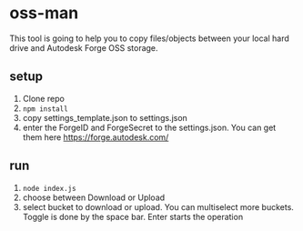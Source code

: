 # oss-man

This tool is going to help you to copy files/objects between your local hard drive and Autodesk Forge OSS storage.

## setup

1. Clone repo
1. `npm install`
1. copy settings_template.json to settings.json
1. enter the ForgeID and ForgeSecret to the settings.json. You can get them here https://forge.autodesk.com/

## run
1. `node index.js`
1. choose between Download or Upload
1. select bucket to download or upload. You can multiselect more buckets. Toggle is done by the space bar. Enter starts the operation
